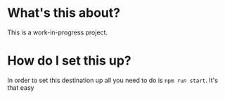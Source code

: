 # What's this about?
This is a work-in-progress project.

# How do I set this up?
In order to set this destination up all you need to do is ` npm run start `. 
It's that easy
